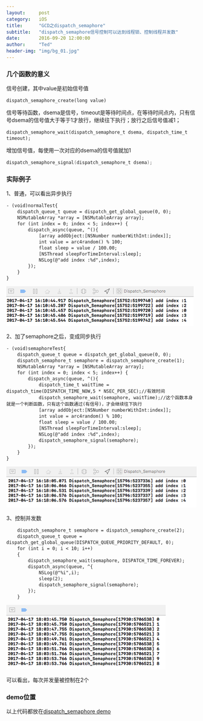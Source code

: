 ```yaml
---
layout:     post
category:   iOS
title:      "GCD之dispatch_semaphore"
subtitle:   "dispatch_semaphore信号控制可以达到线程锁、控制线程并发数"
date:       2016-09-20 12:00:00
author:     "Ted"
header-img: "img/bg_01.jpg"
---
```


### 几个函数的意义

信号创建，其中value是初始信号值

````
dispatch_semaphore_create(long value) 
````

 信号等待函数，dsema是信号，timeout是等待时间点，在等待时间点内，只有信号dsema的信号值大于等于1才放行，继续往下执行；放行之后信号值减1；

````
dispatch_semaphore_wait(dispatch_semaphore_t dsema, dispatch_time_t timeout); 
````

增加信号值，每使用一次对应的dsema的信号值就加1

````objective-c
dispatch_semaphore_signal(dispatch_semaphore_t dsema);
````

### 实际例子

1、普通，可以看出异步执行

````
- (void)normalTest{
    dispatch_queue_t queue = dispatch_get_global_queue(0, 0); 
    NSMutableArray *array = [NSMutableArray array];  
    for (int index = 0; index < 5; index++) {      
        dispatch_async(queue, ^(){     
            [array addObject:[NSNumber numberWithInt:index]];          
            int value = arc4random() % 100;           
            float sleep = value / 100.00;           
            [NSThread sleepForTimeInterval:sleep];            
            NSLog(@"add index :%d",index);
        });        
    }
}
````

![](/img/Simple_3/01.png)

2、加了semaphore之后，变成同步执行

````
- (void)semaphoreTest{
    dispatch_queue_t queue = dispatch_get_global_queue(0, 0);   
    dispatch_semaphore_t semaphore = dispatch_semaphore_create(1);
    NSMutableArray *array = [NSMutableArray array];
    for (int index = 0; index < 5; index++) {       
        dispatch_async(queue, ^(){
            dispatch_time_t waitTime = dispatch_time(DISPATCH_TIME_NOW,5 * NSEC_PER_SEC);//有效时间
            dispatch_semaphore_wait(semaphore, waitTime);//这个函数本身就是一个判断函数，只有这个函数通过(有信号)，才会继续往下执行       
            [array addObject:[NSNumber numberWithInt:index]];
            int value = arc4random() % 100;
            float sleep = value / 100.00;
            [NSThread sleepForTimeInterval:sleep];
            NSLog(@"add index :%d",index);           
            dispatch_semaphore_signal(semaphore);
        });        
    }
}
````

![](/img/Simple_3/02.png)

3、控制并发数

````
    dispatch_semaphore_t semaphore = dispatch_semaphore_create(2);
    dispatch_queue_t queue = dispatch_get_global_queue(DISPATCH_QUEUE_PRIORITY_DEFAULT, 0);
    for (int i = 0; i < 10; i++)
    {
        dispatch_semaphore_wait(semaphore, DISPATCH_TIME_FOREVER);
        dispatch_async(queue, ^{
            NSLog(@"%i",i);
            sleep(2);
            dispatch_semaphore_signal(semaphore);
        });
    }
````

![](/img/Simple_3/03.png)

可以看出，每次并发量被控制在2个

### demo位置

以上代码都放在[dispatch_semaphore demo](https://github.com/helloted/Demo_for_WebSite/tree/master/dispatch_semaphore) 


